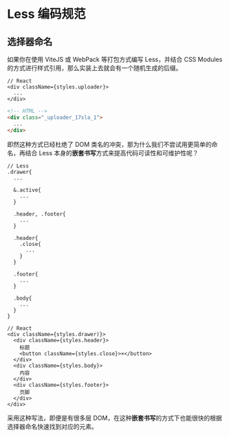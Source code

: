 # Less 编码规范

## 选择器命名

如果你在使用 ViteJS 或 WebPack 等打包方式编写 Less，并结合 CSS Modules 的方式进行样式引用，那么实装上去就会有一个随机生成的后缀。

```tsx
// React
<div className={styles.uploader}>
  ...
</div>
```

```html
<!-- HTML -->
<div class="_uploader_17sla_1">
  ...
</div>
```

即然这种方式已经杜绝了 DOM 类名的冲突，那为什么我们不尝试用更简单的命名，再结合 Less 本身的**嵌套书写**方式来提高代码可读性和可维护性呢？

```less
// Less
.drawer{
  ...

  &.active{
    ...
  }

  .header, .footer{
    ...
  }

  .header{
    .close{
      ...
    }
  }

  .footer{
    ...
  }

  .body{
    ...
  }
}
```

```tsx
// React
<div className={styles.drawer)}>
  <div className={styles.header}>
    标题
    <button className={styles.close}>×</button>
  </div>
  <div className={styles.body}>
    内容
  </div>
  <div className={styles.footer}>
    页脚
  </div>
</div>
```

采用这种写法，即便是有很多层 DOM，在这种**嵌套书写**的方式下也能很快的根据选择器命名快速找到对应的元素。
